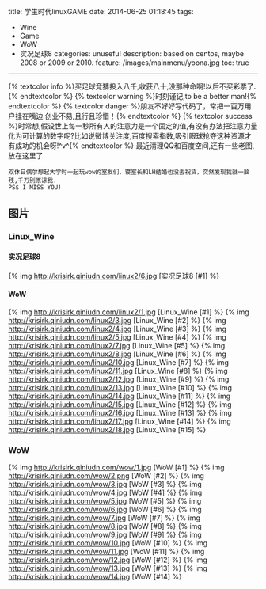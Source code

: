 title: 学生时代linuxGAME
date: 2014-06-25 01:18:45
tags:
- Wine
- Game
- WoW
- 实况足球8
categories: unuseful
description: based on centos, maybe 2008 or 2009 or 2010.
feature: /images/mainmenu/yoona.jpg
toc: true
---
{% textcolor info %}买足球竞猜投入八千,收获八十,没那种命啊!以后不买彩票了.{% endtextcolor %}
{% textcolor warning %}时刻谨记,to be a better man!{% endtextcolor %}
{% textcolor danger %}朋友不好好写代码了，常把一百万用户挂在嘴边.创业不易,且行且珍惜！{% endtextcolor %}
{% textcolor success %}时常想,假设世上每一秒所有人的注意力是一个固定的值,有没有办法把注意力量化为可计算的数字呢?比如说微博关注度,百度搜索指数,吸引眼球抢夺这种资源才有成功的机会呀!^v^{% endtextcolor %}
最近清理QQ和百度空间,还有一些老图,放在这里了.
```
双休日偶尔想起大学时一起玩wow的室友们，寝室长和LH结婚也没去祝货，突然发现我就一脑残,千万别原谅我.
PS$ I MISS YOU!
```
## 图片 ##
<!-- more -->
### Linux_Wine ###
#### 实况足球8 ####
{% img http://krisirk.qiniudn.com/linux2/6.jpg [实况足球8 [#1] %}
#### WoW ####
{% img http://krisirk.qiniudn.com/linux2/1.jpg [Linux_Wine [#1] %}
{% img http://krisirk.qiniudn.com/linux2/3.jpg [Linux_Wine [#2] %}
{% img http://krisirk.qiniudn.com/linux2/4.jpg [Linux_Wine [#3] %}
{% img http://krisirk.qiniudn.com/linux2/5.jpg [Linux_Wine [#4] %}
{% img http://krisirk.qiniudn.com/linux2/7.jpg [Linux_Wine [#5] %}
{% img http://krisirk.qiniudn.com/linux2/8.jpg [Linux_Wine [#6] %}
{% img http://krisirk.qiniudn.com/linux2/10.jpg [Linux_Wine [#7] %}
{% img http://krisirk.qiniudn.com/linux2/11.jpg [Linux_Wine [#8] %}
{% img http://krisirk.qiniudn.com/linux2/12.jpg [Linux_Wine [#9] %}
{% img http://krisirk.qiniudn.com/linux2/13.jpg [Linux_Wine [#10] %}
{% img http://krisirk.qiniudn.com/linux2/14.jpg [Linux_Wine [#11] %}
{% img http://krisirk.qiniudn.com/linux2/15.jpg [Linux_Wine [#12] %}
{% img http://krisirk.qiniudn.com/linux2/16.jpg [Linux_Wine [#13] %}
{% img http://krisirk.qiniudn.com/linux2/17.jpg [Linux_Wine [#14] %}
{% img http://krisirk.qiniudn.com/linux2/18.jpg [Linux_Wine [#15] %}
### WoW ###
{% img http://krisirk.qiniudn.com/wow/1.jpg [WoW [#1] %}
{% img http://krisirk.qiniudn.com/wow/2.png [WoW [#2] %}
{% img http://krisirk.qiniudn.com/wow/3.jpg [WoW [#3] %}
{% img http://krisirk.qiniudn.com/wow/4.jpg [WoW [#4] %}
{% img http://krisirk.qiniudn.com/wow/5.jpg [WoW [#5] %}
{% img http://krisirk.qiniudn.com/wow/6.jpg [WoW [#6] %}
{% img http://krisirk.qiniudn.com/wow/7.jpg [WoW [#7] %}
{% img http://krisirk.qiniudn.com/wow/8.jpg [WoW [#8] %}
{% img http://krisirk.qiniudn.com/wow/9.jpg [WoW [#9] %}
{% img http://krisirk.qiniudn.com/wow/10.jpg [WoW [#10] %}
{% img http://krisirk.qiniudn.com/wow/11.jpg [WoW [#11] %}
{% img http://krisirk.qiniudn.com/wow/12.jpg [WoW [#12] %}
{% img http://krisirk.qiniudn.com/wow/13.jpg [WoW [#13] %}
{% img http://krisirk.qiniudn.com/wow/14.jpg [WoW [#14] %}